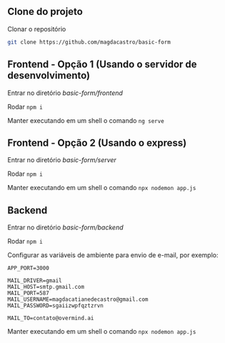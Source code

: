 <h2>Clone do projeto</h2>

Clonar o repositório

```bash
git clone https://github.com/magdacastro/basic-form
```

<h2>Frontend - Opção 1 (Usando o servidor de desenvolvimento)</h2>

Entrar no diretório *basic-form/frontend*

Rodar `npm i`

Manter executando em um shell o comando `ng serve`

<h2>Frontend - Opção 2 (Usando o express)</h2>

Entrar no diretório *basic-form/server*

Rodar `npm i`

Manter executando em um shell o comando `npx nodemon app.js`

<h2>Backend</h2>

Entrar no diretório *basic-form/backend*

Rodar `npm i`

Configurar as variáveis de ambiente para envio de e-mail, por exemplo:

```env
APP_PORT=3000

MAIL_DRIVER=gmail
MAIL_HOST=smtp.gmail.com
MAIL_PORT=587
MAIL_USERNAME=magdacatianedecastro@gmail.com
MAIL_PASSWORD=sgaiizwpfqztzrvn

MAIL_TO=contato@overmind.ai
```

Manter executando em um shell o comando `npx nodemon app.js`
